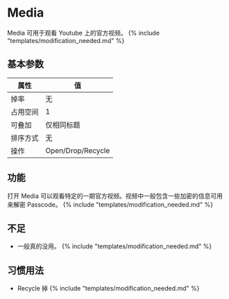 # Media

Media 可用于观看 Youtube 上的官方视频。
{% include "templates/modification_needed.md" %}

## 基本参数

| 属性 | 值 |
|-|-|
| 掉率 | 无 |
| 占用空间 | 1 |
| 可叠加 | 仅相同标题 |
| 排序方式 | 无 |
| 操作 | Open/Drop/Recycle |

## 功能

打开 Media 可以观看特定的一期官方视频。视频中一般包含一些加密的信息可用来解密 Passcode。
{% include "templates/modification_needed.md" %}

## 不足

 * 一般真的没用。
 {% include "templates/modification_needed.md" %}

## 习惯用法

 * Recycle 掉
 {% include "templates/modification_needed.md" %}
